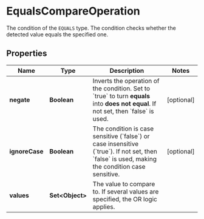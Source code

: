 

# EqualsCompareOperation

The condition of the `EQUALS` type.   The condition checks whether the detected value equals the specified one.

## Properties

| Name | Type | Description | Notes |
|------------ | ------------- | ------------- | -------------|
|**negate** | **Boolean** | Inverts the operation of the condition. Set to &#x60;true&#x60; to turn **equals** into **does not equal**.    If not set, then &#x60;false&#x60; is used. |  [optional] |
|**ignoreCase** | **Boolean** | The condition is case sensitive (&#x60;false&#x60;) or case insensitive (&#x60;true&#x60;).   If not set, then &#x60;false&#x60; is used, making the condition case sensitive. |  [optional] |
|**values** | **Set&lt;Object&gt;** | The value to compare to.   If several values are specified, the OR logic applies. |  |



